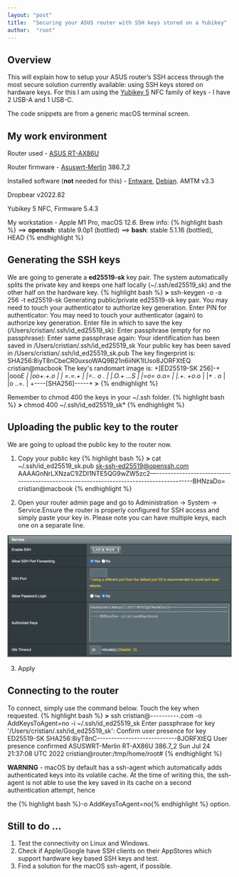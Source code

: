 ```yaml
---
layout: "post"
title:  "Securing your ASUS router with SSH keys stored on a Yubikey"
author:  "root"
---
```


## Overview

This will explain how to setup your ASUS router’s SSH access through the most secure solution currently available: using SSH keys stored on hardware keys. For this I am using the [Yubikey 5](https://www.yubico.com/products/yubikey-5-overview/) NFC family of keys - I have 2 USB-A and 1 USB-C.

The code snippets are from a generic macOS terminal screen.


## My work environment

Router used - [ASUS RT-AX86U](https://www.asus.com/Networking-IoT-Servers/WiFi-Routers/ASUS-Gaming-Routers/RT-AX86U/)

Router firmware - [Asuswrt-Merlin](https://www.asuswrt-merlin.net) 386.7_2

Installed software (**not** needed for this) - [Entware](https://hqt.ro/how-to-install-new-generation-entware/), [Debian](https://hqt.ro/how-to-install-debian-stretch-arm/). AMTM v3.3

Dropbear v2022.82

Yubikey 5 NFC, Firmware 5.4.3

My workstation - Apple M1 Pro, macOS 12.6. Brew info:
{% highlight bash %}
==> **openssh**: stable 9.0p1 (bottled)
==> **bash**: stable 5.1.16 (bottled), HEAD
{% endhighlight %}

## Generating the SSH keys

We are going to generate a **ed25519-sk** key pair. The system automatically splits the private key and keeps one half locally (~/.ssh/ed25519_sk) and the other half on the hardware key.
{% highlight bash %}
**>** ssh-keygen -o -a 256 -t ed25519-sk
Generating public/private ed25519-sk key pair.
You may need to touch your authenticator to authorize key generation.
Enter PIN for authenticator:
You may need to touch your authenticator (again) to authorize key generation.
Enter file in which to save the key (/Users/cristian/.ssh/id_ed25519_sk):
Enter passphrase (empty for no passphrase):
Enter same passphrase again:
Your identification has been saved in /Users/cristian/.ssh/id_ed25519_sk
Your public key has been saved in /Users/cristian/.ssh/id_ed25519_sk.pub
The key fingerprint is:
SHA256:8iyT8nCbeCR0uxsoWAQ9B21n6iiNK1IUso8JORFXtEQ cristian@macbook
The key's randomart image is:
+[ED25519-SK 256]-+
|ooo*E            |
|oo+.+.o          |
| =.=.+           |
|=.. o .          |
|.O.+ ...S        |
|=o= o.o=         |
|.+. +o*.o        |
|+  . *o*         |
|o   ..=.         |
+----[SHA256]-----+
**>**
{% endhighlight %}

Remember to chmod 400 the keys in your ~/.ssh folder.
{% highlight bash %}
**>** chmod 400 ~/.ssh/id_ed25519_sk*
{% endhighlight %}

## Uploading the public key to the router

We are going to upload the public key to the router now.



1. Copy your public key
{% highlight bash %}
**>** cat ~/.ssh/id_ed25519_sk.pub
sk-ssh-ed25519@openssh.com AAAAGnNrLXNzaC1lZDI1NTE5QG9wZW5zc2—---------------------------------------------------------------------------------------BHNzaDo= cristian@macbook
{% endhighlight %}

2. Open your router admin page and go to Administration → System → Service.Ensure the router is properly configured for SSH access and simply paste your key in. Please note you can have multiple keys, each one on a separate line.

![ASUS Admin Console](_images/image1.png "SSH Section")


3. Apply


## Connecting to the router

To connect, simply use the command below. Touch the key when requested.
{% highlight bash %}
**>** ssh cristian@----------.com -o AddKeysToAgent=no -i ~/.ssh/id_ed25519_sk
Enter passphrase for key '/Users/cristian/.ssh/id_ed25519_sk':
Confirm user presence for key ED25519-SK SHA256:8iyT8nC----------------------------8JORFXtEQ
User presence confirmed
ASUSWRT-Merlin RT-AX86U 386.7_2 Sun Jul 24 21:37:08 UTC 2022
cristian@router:/tmp/home/root#
{% endhighlight %}

**WARNING** - macOS by default has a ssh-agent which automatically adds authenticated keys into its volatile cache. At the time of writing this, the ssh-agent is not able to use the key saved in its cache on a second authentication attempt, hence 

the {% highlight bash %}-o AddKeysToAgent=no{% endhighlight %} option.


## Still to do …


1. Test the connectivity on Linux and Windows.
2. Check if Apple/Google have SSH clients on their AppStores which support hardware key based SSH keys and test.
3. Find a solution for the macOS ssh-agent, if possible.
